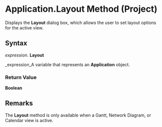 
# Application.Layout Method (Project)

Displays the  **Layout** dialog box, which allows the user to set layout options for the active view.


## Syntax

 _expression_. **Layout**

 _expression_A variable that represents an  **Application** object.


### Return Value

 **Boolean**


## Remarks

The  **Layout** method is only available when a Gantt, Network Diagram, or Calendar view is active.


